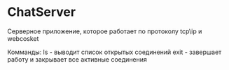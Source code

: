 # ChatServer

Серверное приложение, которое работает по протоколу tcp\ip и webcosket

Комманды:
ls - выводит список открытых соединений
exit - завершает работу и закрывает все активные соединения